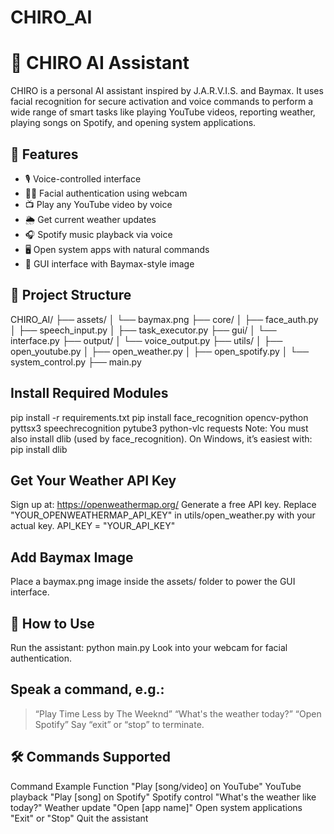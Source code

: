 # CHIRO_AI
# 🤖 CHIRO AI Assistant

CHIRO is a personal AI assistant inspired by J.A.R.V.I.S. and Baymax. It uses facial recognition for secure activation and voice commands to perform a wide range of smart tasks like playing YouTube videos, reporting weather, playing songs on Spotify, and opening system applications.

## 🧠 Features

- 🎙️ Voice-controlled interface
- 🧑‍💻 Facial authentication using webcam
- 📺 Play any YouTube video by voice
- 🌦️ Get current weather updates
- 🎧 Spotify music playback via voice
- 🖥️ Open system apps with natural commands
- 🧸 GUI interface with Baymax-style image

## 📁 Project Structure

CHIRO_AI/
├── assets/
│ └── baymax.png
├── core/
│ ├── face_auth.py
│ ├── speech_input.py
│ ├── task_executor.py
├── gui/
│ └── interface.py
├── output/
│ └── voice_output.py
├── utils/
│ ├── open_youtube.py
│ ├── open_weather.py
│ ├── open_spotify.py
│ └── system_control.py
├── main.py

## Install Required Modules
pip install -r requirements.txt
pip install face_recognition opencv-python pyttsx3 speechrecognition pytube3 python-vlc requests
Note: You must also install dlib (used by face_recognition). On Windows, it’s easiest with:
pip install dlib

## Get Your Weather API Key
Sign up at: https://openweathermap.org/
Generate a free API key.
Replace "YOUR_OPENWEATHERMAP_API_KEY" in utils/open_weather.py with your actual key.
API_KEY = "YOUR_API_KEY"

## Add Baymax Image
Place a baymax.png image inside the assets/ folder to power the GUI interface.

## 🎤 How to Use
Run the assistant:
python main.py
Look into your webcam for facial authentication.

## Speak a command, e.g.:
> “Play Time Less by The Weeknd”
> “What's the weather today?”
> “Open Spotify”
> Say “exit” or “stop” to terminate.

## 🛠️ Commands Supported
Command Example	Function
"Play [song/video] on YouTube"	YouTube playback
"Play [song] on Spotify"	Spotify control
"What's the weather like today?"	Weather update
"Open [app name]"	Open system applications
"Exit" or "Stop"	Quit the assistant
